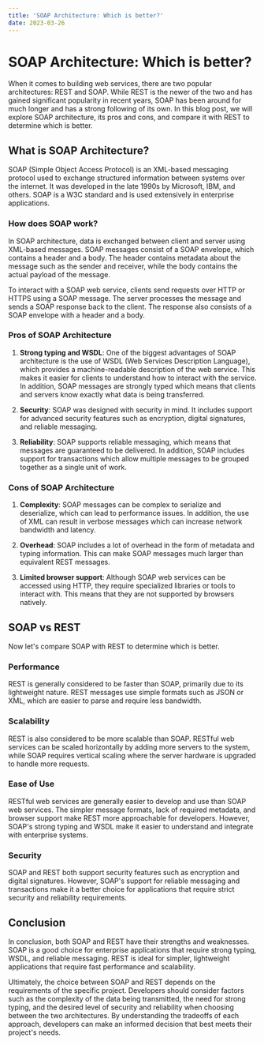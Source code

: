 ```yaml
---
title: 'SOAP Architecture: Which is better?'
date: 2023-03-26
---
```


# SOAP Architecture: Which is better?

When it comes to building web services, there are two popular architectures: REST and SOAP. While REST is the newer of the two and has gained significant popularity in recent years, SOAP has been around for much longer and has a strong following of its own. In this blog post, we will explore SOAP architecture, its pros and cons, and compare it with REST to determine which is better.

## What is SOAP Architecture?

SOAP (Simple Object Access Protocol) is an XML-based messaging protocol used to exchange structured information between systems over the internet. It was developed in the late 1990s by Microsoft, IBM, and others. SOAP is a W3C standard and is used extensively in enterprise applications.

### How does SOAP work?

In SOAP architecture, data is exchanged between client and server using XML-based messages. SOAP messages consist of a SOAP envelope, which contains a header and a body. The header contains metadata about the message such as the sender and receiver, while the body contains the actual payload of the message.

To interact with a SOAP web service, clients send requests over HTTP or HTTPS using a SOAP message. The server processes the message and sends a SOAP response back to the client. The response also consists of a SOAP envelope with a header and a body.

### Pros of SOAP Architecture

1. **Strong typing and WSDL**: One of the biggest advantages of SOAP architecture is the use of WSDL (Web Services Description Language), which provides a machine-readable description of the web service. This makes it easier for clients to understand how to interact with the service. In addition, SOAP messages are strongly typed which means that clients and servers know exactly what data is being transferred.

2. **Security**: SOAP was designed with security in mind. It includes support for advanced security features such as encryption, digital signatures, and reliable messaging.

3. **Reliability**: SOAP supports reliable messaging, which means that messages are guaranteed to be delivered. In addition, SOAP includes support for transactions which allow multiple messages to be grouped together as a single unit of work.

### Cons of SOAP Architecture

1. **Complexity**: SOAP messages can be complex to serialize and deserialize, which can lead to performance issues. In addition, the use of XML can result in verbose messages which can increase network bandwidth and latency.

2. **Overhead**: SOAP includes a lot of overhead in the form of metadata and typing information. This can make SOAP messages much larger than equivalent REST messages.

3. **Limited browser support**: Although SOAP web services can be accessed using HTTP, they require specialized libraries or tools to interact with. This means that they are not supported by browsers natively.

## SOAP vs REST

Now let's compare SOAP with REST to determine which is better.

### Performance

REST is generally considered to be faster than SOAP, primarily due to its lightweight nature. REST messages use simple formats such as JSON or XML, which are easier to parse and require less bandwidth.

### Scalability

REST is also considered to be more scalable than SOAP. RESTful web services can be scaled horizontally by adding more servers to the system, while SOAP requires vertical scaling where the server hardware is upgraded to handle more requests.

### Ease of Use

RESTful web services are generally easier to develop and use than SOAP web services. The simpler message formats, lack of required metadata, and browser support make REST more approachable for developers. However, SOAP's strong typing and WSDL make it easier to understand and integrate with enterprise systems.

### Security

SOAP and REST both support security features such as encryption and digital signatures. However, SOAP's support for reliable messaging and transactions make it a better choice for applications that require strict security and reliability requirements.

## Conclusion

In conclusion, both SOAP and REST have their strengths and weaknesses. SOAP is a good choice for enterprise applications that require strong typing, WSDL, and reliable messaging. REST is ideal for simpler, lightweight applications that require fast performance and scalability.

Ultimately, the choice between SOAP and REST depends on the requirements of the specific project. Developers should consider factors such as the complexity of the data being transmitted, the need for strong typing, and the desired level of security and reliability when choosing between the two architectures. By understanding the tradeoffs of each approach, developers can make an informed decision that best meets their project's needs.
